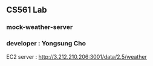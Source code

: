## CS561 Lab
### mock-weather-server
### developer : Yongsung Cho

EC2 server : http://3.212.210.206:3001/data/2.5/weather

